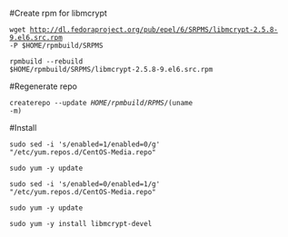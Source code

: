 #Create rpm for libmcrypt

<code>wget http://dl.fedoraproject.org/pub/epel/6/SRPMS/libmcrypt-2.5.8-9.el6.src.rpm -P $HOME/rpmbuild/SRPMS</code>

<code>rpmbuild --rebuild $HOME/rpmbuild/SRPMS/libmcrypt-2.5.8-9.el6.src.rpm</code>

#Regenerate repo

<code>createrepo --update $HOME/rpmbuild/RPMS/$(uname -m)</code>

#Install

<code>sudo sed -i 's/enabled=1/enabled=0/g' "/etc/yum.repos.d/CentOS-Media.repo"</code>

<code>sudo yum -y update</code>

<code>sudo sed -i 's/enabled=0/enabled=1/g' "/etc/yum.repos.d/CentOS-Media.repo"</code>

<code>sudo yum -y update</code>

<code>sudo yum -y install libmcrypt-devel</code>
